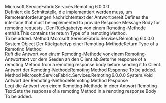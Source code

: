 <Type Name="IServiceRemotingResponseMessageBody" FullName="Microsoft.ServiceFabric.Services.Remoting.V2.IServiceRemotingResponseMessageBody">
  <TypeSignature Language="C#" Value="public interface IServiceRemotingResponseMessageBody" />
  <TypeSignature Language="ILAsm" Value=".class public interface auto ansi abstract IServiceRemotingResponseMessageBody" />
  <TypeSignature Language="DocId" Value="T:Microsoft.ServiceFabric.Services.Remoting.V2.IServiceRemotingResponseMessageBody" />
  <TypeSignature Language="VB.NET" Value="Public Interface IServiceRemotingResponseMessageBody" />
  <TypeSignature Language="F#" Value="type IServiceRemotingResponseMessageBody = interface" />
  <AssemblyInfo>
    <AssemblyName>Microsoft.ServiceFabric.Services.Remoting</AssemblyName>
    <AssemblyVersion>6.0.0.0</AssemblyVersion>
  </AssemblyInfo>
  <Interfaces />
  <Docs>
    <summary>
            <span data-ttu-id="382f6-101">Definiert die Schnittstelle, die implementiert werden muss, um Remoteanforderungen Nachrichtentext der Antwort bereit.</span><span class="sxs-lookup"><span data-stu-id="382f6-101">Defines the interface that must be implemented to provide Response Message Body for remoting requests .</span></span>
            <span data-ttu-id="382f6-102">Den Rückgabetyp von einem Remoting-Methode enthält.</span><span class="sxs-lookup"><span data-stu-id="382f6-102">This contains the return Type of a remoting Method.</span></span>
            </summary>
    <remarks>To be added.</remarks>
  </Docs>
  <Members>
    <Member MemberName="Get">
      <MemberSignature Language="C#" Value="public object Get (Type paramType);" />
      <MemberSignature Language="ILAsm" Value=".method public hidebysig newslot virtual instance object Get(class System.Type paramType) cil managed" />
      <MemberSignature Language="DocId" Value="M:Microsoft.ServiceFabric.Services.Remoting.V2.IServiceRemotingResponseMessageBody.Get(System.Type)" />
      <MemberSignature Language="VB.NET" Value="Public Function Get (paramType As Type) As Object" />
      <MemberSignature Language="F#" Value="abstract member Get : Type -&gt; obj" Usage="iServiceRemotingResponseMessageBody.Get paramType" />
      <MemberType>Method</MemberType>
      <AssemblyInfo>
        <AssemblyName>Microsoft.ServiceFabric.Services.Remoting</AssemblyName>
        <AssemblyVersion>6.0.0.0</AssemblyVersion>
      </AssemblyInfo>
      <ReturnValue>
        <ReturnType>System.Object</ReturnType>
      </ReturnValue>
      <Parameters>
        <Parameter Name="paramType" Type="System.Type" />
      </Parameters>
      <Docs>
        <param name="paramType"> <span data-ttu-id="382f6-103">Der Rückgabetyp einer Remoting-Methode</span><span class="sxs-lookup"><span data-stu-id="382f6-103">Return Type of a Remoting Method</span></span></param>
        <summary>
            <span data-ttu-id="382f6-104">Ruft die Antwort von einem Remoting-Methode von einem Remoting-Antworttext vor dem Senden an den Client ab.</span><span class="sxs-lookup"><span data-stu-id="382f6-104">Gets the response of a remoting Method from a remoting response body before sending it to Client.</span></span> 
            </summary>
        <returns><span data-ttu-id="382f6-105">Antwort der Remoting-Methode</span><span class="sxs-lookup"><span data-stu-id="382f6-105">Remoting Method Response</span></span></returns>
        <remarks>To be added.</remarks>
      </Docs>
    </Member>
    <Member MemberName="Set">
      <MemberSignature Language="C#" Value="public void Set (object response);" />
      <MemberSignature Language="ILAsm" Value=".method public hidebysig newslot virtual instance void Set(object response) cil managed" />
      <MemberSignature Language="DocId" Value="M:Microsoft.ServiceFabric.Services.Remoting.V2.IServiceRemotingResponseMessageBody.Set(System.Object)" />
      <MemberSignature Language="VB.NET" Value="Public Sub Set (response As Object)" />
      <MemberSignature Language="F#" Value="abstract member Set : obj -&gt; unit" Usage="iServiceRemotingResponseMessageBody.Set response" />
      <MemberType>Method</MemberType>
      <AssemblyInfo>
        <AssemblyName>Microsoft.ServiceFabric.Services.Remoting</AssemblyName>
        <AssemblyVersion>6.0.0.0</AssemblyVersion>
      </AssemblyInfo>
      <ReturnValue>
        <ReturnType>System.Void</ReturnType>
      </ReturnValue>
      <Parameters>
        <Parameter Name="response" Type="System.Object" />
      </Parameters>
      <Docs>
        <param name="response"><span data-ttu-id="382f6-106">Antwort der Remoting-Methode</span><span class="sxs-lookup"><span data-stu-id="382f6-106">Remoting Method Response</span></span></param>
        <summary>
            <span data-ttu-id="382f6-107">Legt die Antwort von einem Remoting-Methode in einer Antwort Remoting Text</span><span class="sxs-lookup"><span data-stu-id="382f6-107">Sets the response of a remoting Method in a remoting response Body</span></span>
            </summary>
        <remarks>To be added.</remarks>
      </Docs>
    </Member>
  </Members>
</Type>